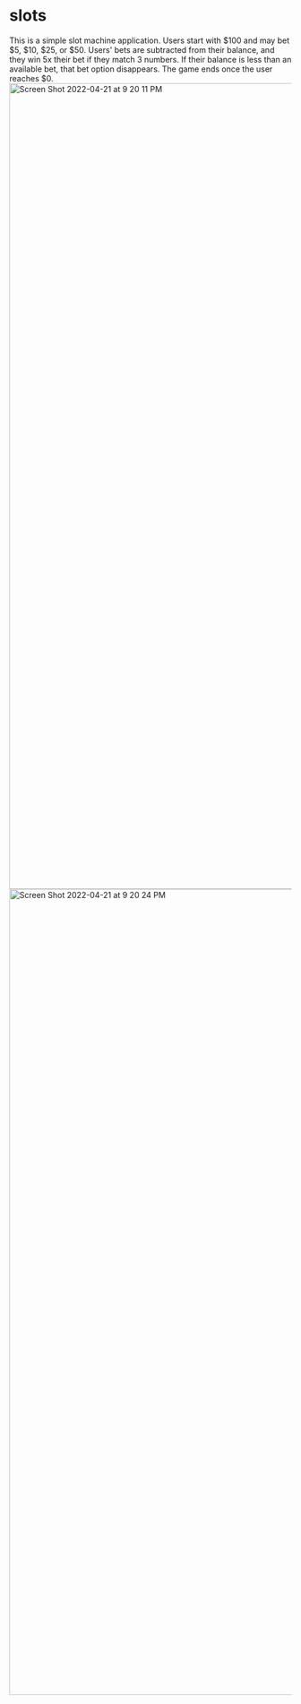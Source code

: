 # slots
This is a simple slot machine application. Users start with $100 and may bet $5, $10, $25, or $50. Users' bets are subtracted from their balance, and they win 5x their bet if they match 3 numbers. If their balance is less than an available bet, that bet option disappears. The game ends once the user reaches $0.
<img width="1440" alt="Screen Shot 2022-04-21 at 9 20 11 PM" src="https://user-images.githubusercontent.com/101999951/164577938-4fc0bf50-63b0-442d-89bd-bf66d954ee62.png">
<img width="1440" alt="Screen Shot 2022-04-21 at 9 20 24 PM" src="https://user-images.githubusercontent.com/101999951/164577945-59880fbb-85c4-4437-94da-ce2a2dd37f70.png">
